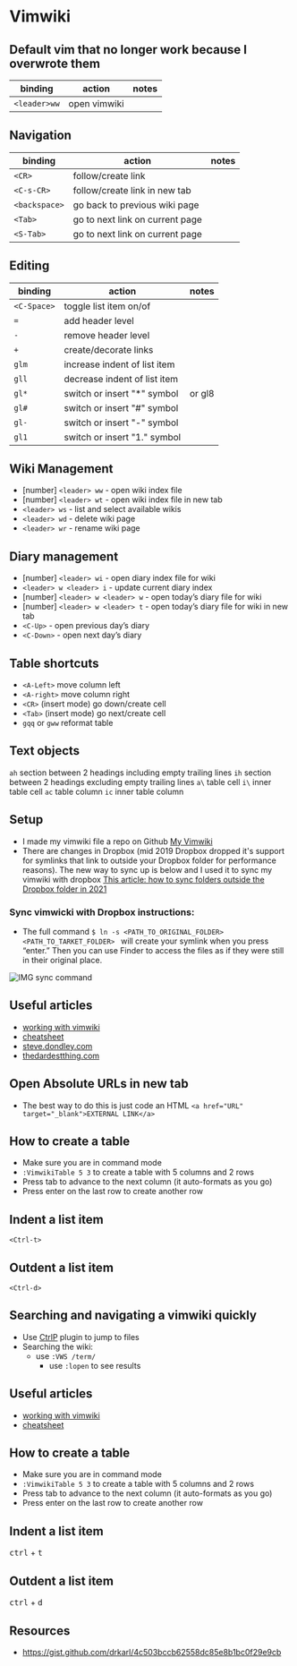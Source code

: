 # Vimwiki

## Default vim that no longer work because I overwrote them 
| binding      | action                                | notes                                             |
|--------------|---------------------------------------|---------------------------------------------------|
| `<leader>ww` | open vimwiki                          |                                                   |

## Navigation
| binding       | action                          | notes |
|---------------|---------------------------------|-------|
| `<CR>`        | follow/create link              |       |
| `<C-s-CR>`    | follow/create link in new tab   |       |
| `<backspace>` | go back to previous wiki page   |       |
| `<Tab>`       | go to next link on current page |       |
| `<S-Tab>`     | go to next link on current page |       |

## Editing 
| binding     | action                        | notes  |
|-------------|-------------------------------|--------|
| `<C-Space>` | toggle list item on/of        |        |
| `=`         | add header level              |        |
| `-`         | remove header level           |        |
| `+`         | create/decorate links         |        |
| `glm`       | increase indent of list item  |        |
| `gll`       | decrease indent of list item  |        |
| `gl*`       | switch or insert "*" symbol   | or gl8 |
| `gl#`       | switch or insert "#" symbol   |  |
| `gl-`       | switch or insert "-" symbol   |  |
| `gl1`       | switch or insert "1." symbol  |  |

## Wiki Management

- [number] `<leader> ww` - open wiki index file
- [number] `<leader> wt` - open wiki index file in new tab
- `<leader> ws` - list and select available wikis
- `<leader> wd` - delete wiki page
- `<leader> wr` - rename wiki page

## Diary management

- [number] `<leader> wi` - open diary index file for wiki
- `<leader> w <leader> i` - update current diary index
- [number] `<leader> w <leader> w` - open today’s diary file for wiki
- [number] `<leader> w <leader> t` - open today’s diary file for wiki in new tab
- `<C-Up>` - open previous day’s diary
- `<C-Down>` - open next day’s diary

## Table shortcuts

- `<A-Left>`	move column left
- `<A-right>`	move column right
- `<CR>`	(insert mode) go down/create cell
- `<Tab>`	(insert mode) go next/create cell
- `gqq` or `gww`	reformat table

## Text objects

`ah`	section between 2 headings including empty trailing lines
`ih`	section between 2 headings excluding empty trailing lines
`a\`	table cell
`i\`	inner table cell
`ac`	table column
`ic`	inner table column
## Setup
* I made my vimwiki file a repo on Github <a href="https://github.com/kingluddite/kindluddite-vimwiki" target="_blank">My Vimwiki</a>
* There are changes in Dropbox (mid 2019 Dropbox dropped it's support for symlinks that link to outside your Dropbox folder for performance reasons). The new way to sync up is below and I used it to sync my vimwiki with dropbox
<a href="https://www.cloudwards.net/how-to-sync-folders-outside-the-dropbox-folder/" target="_blank">This article: how to sync folders outside the Dropbox folder in 2021</a>

### Sync vimwicki with Dropbox instructions:
* The full command `$ ln -s <PATH_TO_ORIGINAL_FOLDER> <PATH_TO_TARKET_FOLDER> ` will create your symlink when you press “enter.” Then you can use Finder to access the files as if they were still in their original place.

![IMG sync command](https://i.imgur.com/Edb2QlM.png)

## Useful articles
* [working with vimwiki](https://mkaz.blog/working-with-vim/vimwiki/)
* [cheatsheet](https://gist.github.com/drkarl/4c503bccb62558dc85e8b1bc0f29e9cb)
* [steve.dondley.com](https://steve.dondley.com/vimwiki/)
* [thedardestthing.com](http://thedarnedestthing.com/vimwiki%20cheatsheet)

## Open Absolute URLs in new tab
* The best way to do this is just code an HTML `<a href="URL" target="_blank">EXTERNAL LINK</a>`

## How to create a table
* Make sure you are in command mode
* `:VimwikiTable 5 3` to create a table with 5 columns and 2 rows
* Press tab to advance to the next column (it auto-formats as you go)
* Press enter on the last row to create another row

## Indent a list item
`<Ctrl-t>`

## Outdent a list item
`<Ctrl-d>`

## Searching and navigating a vimwiki quickly
* Use [CtrlP](./ctrlp.md) plugin to jump to files
* Searching the wiki:
  * use `:VWS /term/`
    * use `:lopen` to see results

## Useful articles
* [working with vimwiki](https://mkaz.blog/working-with-vim/vimwiki/)
* [cheatsheet](https://gist.github.com/drkarl/4c503bccb62558dc85e8b1bc0f29e9cb)

## How to create a table
* Make sure you are in command mode
* `:VimwikiTable 5 3` to create a table with 5 columns and 2 rows
* Press tab to advance to the next column (it auto-formats as you go)
* Press enter on the last row to create another row

## Indent a list item
<kbd>ctrl</kbd> + <kbd>t</kbd>

## Outdent a list item
<kbd>ctrl</kbd> + <kbd>d</kbd>

## Resources
* https://gist.github.com/drkarl/4c503bccb62558dc85e8b1bc0f29e9cb
